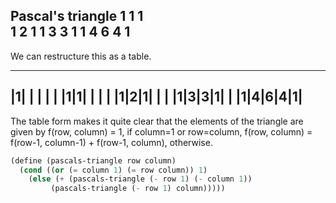 Pascal's triangle
      1
     1 1  
    1 2 1
   1 3 3 1
  1 4 6 4 1
------------

We can restructure this as a table.

-----------
|1| | | | |
|1|1| | | |
|1|2|1| | |
|1|3|3|1| |
|1|4|6|4|1|
-----------

The table form makes it quite clear that the elements of the
triangle are given by
f(row, column) = 1, if column=1 or row=column,
f(row, column) = f(row-1, column-1) + f(row-1, column),
otherwise.

```scheme
(define (pascals-triangle row column)
  (cond ((or (= column 1) (= row column)) 1)
	(else (+ (pascals-triangle (- row 1) (- column 1))
		 (pascals-triangle (- row 1) column)))))
```
